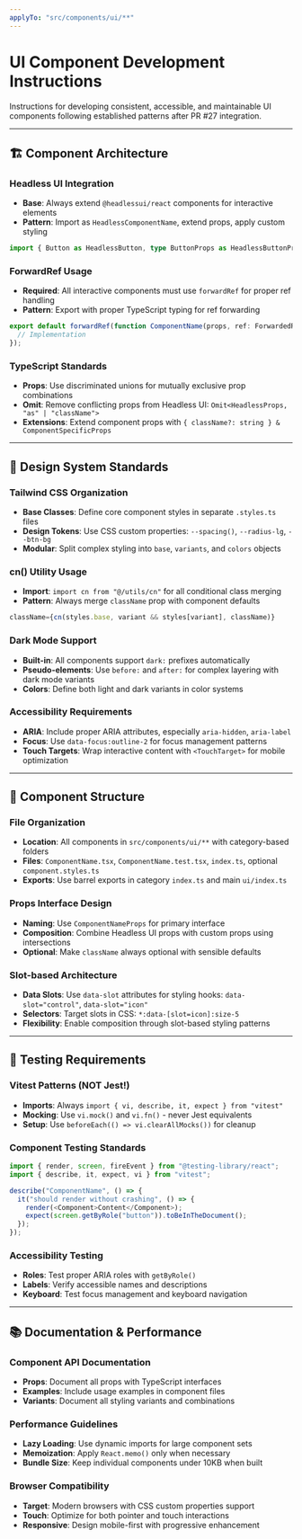 ```yaml
---
applyTo: "src/components/ui/**"
---
```


# UI Component Development Instructions

Instructions for developing consistent, accessible, and maintainable UI components following established patterns after PR #27 integration.

---

## 🏗️ **Component Architecture**

### Headless UI Integration
- **Base**: Always extend `@headlessui/react` components for interactive elements
- **Pattern**: Import as `HeadlessComponentName`, extend props, apply custom styling
```typescript
import { Button as HeadlessButton, type ButtonProps as HeadlessButtonProps } from "@headlessui/react";
```

### ForwardRef Usage
- **Required**: All interactive components must use `forwardRef` for proper ref handling
- **Pattern**: Export with proper TypeScript typing for ref forwarding
```typescript
export default forwardRef(function ComponentName(props, ref: ForwardedRef<HTMLElement>) {
  // Implementation
});
```

### TypeScript Standards
- **Props**: Use discriminated unions for mutually exclusive prop combinations
- **Omit**: Remove conflicting props from Headless UI: `Omit<HeadlessProps, "as" | "className">`
- **Extensions**: Extend component props with `{ className?: string } & ComponentSpecificProps`

---

## 🎨 **Design System Standards**

### Tailwind CSS Organization
- **Base Classes**: Define core component styles in separate `.styles.ts` files
- **Design Tokens**: Use CSS custom properties: `--spacing()`, `--radius-lg`, `--btn-bg`
- **Modular**: Split complex styling into `base`, `variants`, and `colors` objects

### cn() Utility Usage
- **Import**: `import cn from "@/utils/cn"` for all conditional class merging
- **Pattern**: Always merge `className` prop with component defaults
```typescript
className={cn(styles.base, variant && styles[variant], className)}
```

### Dark Mode Support
- **Built-in**: All components support `dark:` prefixes automatically
- **Pseudo-elements**: Use `before:` and `after:` for complex layering with dark mode variants
- **Colors**: Define both light and dark variants in color systems

### Accessibility Requirements
- **ARIA**: Include proper ARIA attributes, especially `aria-hidden`, `aria-label`
- **Focus**: Use `data-focus:outline-2` for focus management patterns
- **Touch Targets**: Wrap interactive content with `<TouchTarget>` for mobile optimization

---

## 📝 **Component Structure**

### File Organization
- **Location**: All components in `src/components/ui/**` with category-based folders
- **Files**: `ComponentName.tsx`, `ComponentName.test.tsx`, `index.ts`, optional `component.styles.ts`
- **Exports**: Use barrel exports in category `index.ts` and main `ui/index.ts`

### Props Interface Design
- **Naming**: Use `ComponentNameProps` for primary interface
- **Composition**: Combine Headless UI props with custom props using intersections
- **Optional**: Make `className` always optional with sensible defaults

### Slot-based Architecture
- **Data Slots**: Use `data-slot` attributes for styling hooks: `data-slot="control"`, `data-slot="icon"`
- **Selectors**: Target slots in CSS: `*:data-[slot=icon]:size-5`
- **Flexibility**: Enable composition through slot-based styling patterns

---

## 🧪 **Testing Requirements**

### Vitest Patterns (NOT Jest!)
- **Imports**: Always `import { vi, describe, it, expect } from "vitest"`
- **Mocking**: Use `vi.mock()` and `vi.fn()` - never Jest equivalents
- **Setup**: Use `beforeEach(() => vi.clearAllMocks())` for cleanup

### Component Testing Standards
```typescript
import { render, screen, fireEvent } from "@testing-library/react";
import { describe, it, expect, vi } from "vitest";

describe("ComponentName", () => {
  it("should render without crashing", () => {
    render(<Component>Content</Component>);
    expect(screen.getByRole("button")).toBeInTheDocument();
  });
});
```

### Accessibility Testing
- **Roles**: Test proper ARIA roles with `getByRole()`
- **Labels**: Verify accessible names and descriptions
- **Keyboard**: Test focus management and keyboard navigation

---

## 📚 **Documentation & Performance**

### Component API Documentation
- **Props**: Document all props with TypeScript interfaces
- **Examples**: Include usage examples in component files
- **Variants**: Document all styling variants and combinations

### Performance Guidelines
- **Lazy Loading**: Use dynamic imports for large component sets
- **Memoization**: Apply `React.memo()` only when necessary
- **Bundle Size**: Keep individual components under 10KB when built

### Browser Compatibility
- **Target**: Modern browsers with CSS custom properties support
- **Touch**: Optimize for both pointer and touch interactions
- **Responsive**: Design mobile-first with progressive enhancement